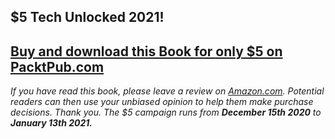 ## $5 Tech Unlocked 2021!
[Buy and download this Book for only $5 on PacktPub.com](https://www.packtpub.com/product/mastering-apache-cassandra-3-x-third-edition/9781789131499)
-----
*If you have read this book, please leave a review on [Amazon.com](https://www.amazon.com/gp/product/1789131499).     Potential readers can then use your unbiased opinion to help them make purchase decisions. Thank you. The $5 campaign         runs from __December 15th 2020__ to __January 13th 2021.__*

